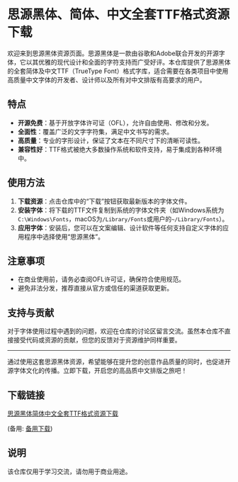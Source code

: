 # 思源黑体、简体、中文全套TTF格式资源下载

欢迎来到思源黑体资源页面。思源黑体是一款由谷歌和Adobe联合开发的开源字体，它以其优雅的现代设计和全面的字符支持而广受好评。本仓库提供了思源黑体的全套简体及中文TTF（TrueType Font）格式字库，适合需要在各类项目中使用高质量中文字体的开发者、设计师以及所有对中文排版有高要求的用户。

## 特点

- **开源免费**：基于开放字体许可证（OFL），允许自由使用、修改和分发。
- **全面性**：覆盖广泛的文字字符集，满足中文书写的需求。
- **高质量**：专业的字形设计，保证了文本在不同尺寸下的清晰可读性。
- **兼容性好**：TTF格式被绝大多数操作系统和软件支持，易于集成到各种环境中。

## 使用方法

1. **下载资源**：点击仓库中的“下载”按钮获取最新版本的字体文件。
2. **安装字体**：将下载的TTF文件复制到系统的字体文件夹（如Windows系统为`C:\Windows\Fonts`，macOS为`/Library/Fonts`或用户的`~/Library/Fonts`）。
3. **应用字体**：安装后，您可以在文案编辑、设计软件等任何支持自定义字体的应用程序中选择使用“思源黑体”。

## 注意事项

- 在商业使用前，请务必查阅OFL许可证，确保符合使用规范。
- 避免非法分发，推荐直接从官方或信任的渠道获取更新。

## 支持与贡献

对于字体使用过程中遇到的问题，欢迎在仓库的讨论区留言交流。虽然本仓库不直接接受代码或资源的贡献，但您的反馈对于资源维护同样重要。

---

通过使用这套思源黑体资源，希望能够在提升您的创意作品质量的同时，也促进开源字体文化的传播。立即下载，开启您的高品质中文排版之旅吧！

## 下载链接
[思源黑体简体中文全套TTF格式资源下载](https://pan.quark.cn/s/f6a4774aae4b) 

(备用: [备用下载](https://pan.baidu.com/s/1HwSy58so5cr8pDr2mtobKw?pwd=1234))

## 说明

该仓库仅用于学习交流，请勿用于商业用途。
